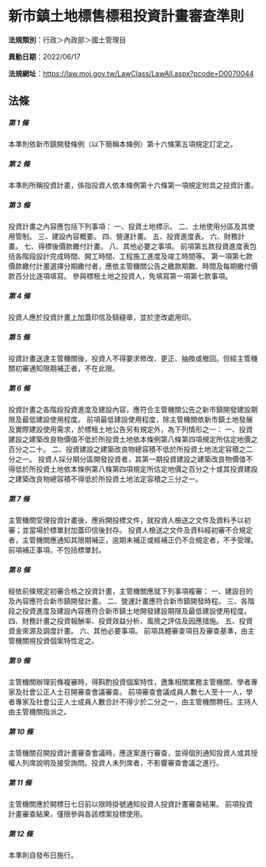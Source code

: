 # 新市鎮土地標售標租投資計畫審查準則

**法規類別**：行政＞內政部＞國土管理目

**異動日期**：2022/06/17  

**法規網址**：https://law.moj.gov.tw/LawClass/LawAll.aspx?pcode=D0070044





## 法條
##### 第 1 條
本準則依新市鎮開發條例（以下簡稱本條例）第十六條第五項規定訂定之。

##### 第 2 條
本準則所稱投資計畫，係指投資人依本條例第十六條第一項規定附具之投資計畫。

##### 第 3 條
投資計畫之內容應包括下列事項：
一、投資土地標示。
二、土地使用分區及其使用管制。
三、建設內容概要。
四、營運計畫。
五、投資進度表。
六、財務計畫。
七、得標後價款繳付計畫。
八、其他必要之事項。
前項第五款投資進度表包括各階段設計完成時間、開工時間、工程施工進度及竣工時間等。
第一項第七款價款繳付計畫選擇分期繳付者，應依主管機關公告之繳款期數、時間及每期繳付價款百分比逐項填寫。
參與標租土地之投資人，免填寫第一項第七款事項。


##### 第 4 條
投資人應於投資計畫上加蓋印信及騎縫章，並於塗改處用印。

##### 第 5 條
投資計畫送達主管機關後，投資人不得要求修改、更正、抽換或撤回。但經主管機關初審通知限期補正者，不在此限。

##### 第 6 條
投資計畫之各階段投資進度及建設內容，應符合主管機關公告之新市鎮開發建設期限及最低建設使用程度。
前項最低建設使用程度，除主管機關依新市鎮土地發展及實際建設使用需求，於標租土地公告另有規定外，為下列情形之一：
一、投資建設之建築改良物價值不低於所投資土地依本條例第八條第四項規定所估定地價之百分之二十。
二、投資建設之建築改良物總容積不低於所投資土地法定容積之二分之一。
投資人採分期分區開發投資者，其第一期投資建設之建築改良物價值不得低於所投資土地依本條例第八條第四項規定所估定地價之百分之十或其投資建設之建築改良物總容積不得低於所投資土地法定容積之三分之一。


##### 第 7 條
主管機關受理投資計畫後，應拆開投標文件，就投資人檢送之文件及資料予以初審；並當場於標單封加蓋印信後封存。
投資人檢送之文件及資料經初審不合規定者，主管機關應通知其限期補正，逾期未補正或經補正仍不合規定者，不予受理。
前項補正事項，不包括標單封。

##### 第 8 條
經依前條規定初審合格之投資計畫，主管機關應就下列事項複審：
一、建設目的及內容應符合新市鎮開發計畫。
二、營運計畫應符合新市鎮開發時程。
三、各階段之投資進度及建設內容應符合新市鎮土地開發建設期限及最低建設使用程度。
四、財務計畫之投資報酬率、投資效益分析、風險之評估及因應措施。
五、投資資金來源及調度計畫。
六、其他必要事項。
前項具體審查項目及審查基準，由主管機關視投資個案特性定之。

##### 第 9 條
主管機關辦理前條複審時，得斟酌投資個案特性，邀集相關業務主管機關、學者專家及社會公正人士召開審查會議審查。
前項審查會議成員人數七人至十一人，學者專家及社會公正人士成員人數合計不得少於二分之一，由主管機關聘任。主持人由主管機關指派之。

##### 第 10 條
主管機關召開投資計畫審查會議時，應逐案進行審查，並得個別通知投資人或其授權人列席說明及接受詢問。投資人未列席者，不影響審查會議之進行。

##### 第 11 條
主管機關應於開標日七日前以限時掛號通知投資人投資計畫審查結果。
前項投資計畫審查結果，僅限參與各該標案投標使用。

##### 第 12 條
本準則自發布日施行。


